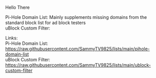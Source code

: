 Hello There

Pi-Hole Domain List: Mainly supplements missing domains from the standard block list for ad block testers<br>
uBlock Custom Filter: <br>

Links:<br>
Pi-Hole Domain List: https://raw.githubusercontent.com/SammyTV9825/lists/main/pihole-domain-list<br>
uBlock Custom Filter: https://raw.githubusercontent.com/SammyTV9825/lists/main/ublock-custom-filter<br>
